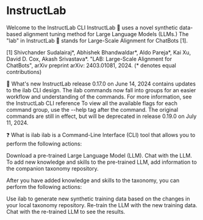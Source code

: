 # InstructLab

Welcome to the InstructLab CLI
InstructLab 🐶 uses a novel synthetic data-based alignment tuning method for Large Language Models (LLMs.) The "lab" in InstructLab 🐶 stands for Large-Scale Alignment for ChatBots [1].

[1] Shivchander Sudalairaj*, Abhishek Bhandwaldar*, Aldo Pareja*, Kai Xu, David D. Cox, Akash Srivastava*. "LAB: Large-Scale Alignment for ChatBots", arXiv preprint arXiv: 2403.01081, 2024. (* denotes equal contributions)

🎺 What's new
InstructLab release 0.17.0 on June 14, 2024 contains updates to the ilab CLI design. The ilab commands now fall into groups for an easier workflow and understanding of the commands. For more information, see the InstructLab CLI reference To view all the available flags for each command group, use the --help tag after the command. The original commands are still in effect, but will be deprecated in release 0.19.0 on July 11, 2024.

❓ What is ilab
ilab is a Command-Line Interface (CLI) tool that allows you to perform the following actions:

Download a pre-trained Large Language Model (LLM).
Chat with the LLM.
To add new knowledge and skills to the pre-trained LLM, add information to the companion taxonomy repository.

After you have added knowledge and skills to the taxonomy, you can perform the following actions:

Use ilab to generate new synthetic training data based on the changes in your local taxonomy repository.
Re-train the LLM with the new training data.
Chat with the re-trained LLM to see the results.
